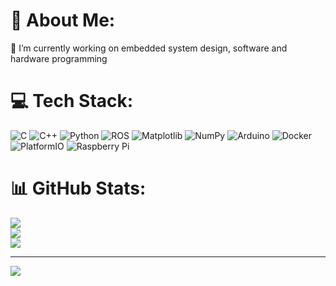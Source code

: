 # 💫 About Me:
🔭 I’m currently working on embedded system design, software and hardware programming<br>


# 💻 Tech Stack:
![C](https://img.shields.io/badge/c-%2300599C.svg?style=for-the-badge&logo=c&logoColor=white) ![C++](https://img.shields.io/badge/c++-%2300599C.svg?style=for-the-badge&logo=c%2B%2B&logoColor=white) ![Python](https://img.shields.io/badge/python-3670A0?style=for-the-badge&logo=python&logoColor=ffdd54) ![ROS](https://img.shields.io/badge/ros-%230A0FF9.svg?style=for-the-badge&logo=ros&logoColor=white) ![Matplotlib](https://img.shields.io/badge/Matplotlib-%23ffffff.svg?style=for-the-badge&logo=Matplotlib&logoColor=black) ![NumPy](https://img.shields.io/badge/numpy-%23013243.svg?style=for-the-badge&logo=numpy&logoColor=white) ![Arduino](https://img.shields.io/badge/-Arduino-00979D?style=for-the-badge&logo=Arduino&logoColor=white) ![Docker](https://img.shields.io/badge/docker-%230db7ed.svg?style=for-the-badge&logo=docker&logoColor=white) ![PlatformIO](https://img.shields.io/badge/PlatformIO-%23222.svg?style=for-the-badge&logo=platformio&logoColor=%23f5822a) ![Raspberry Pi](https://img.shields.io/badge/-Raspberry_Pi-C51A4A?style=for-the-badge&logo=Raspberry-Pi)
# 📊 GitHub Stats:
![](https://github-readme-stats.vercel.app/api?username=GergoletLuka&theme=default&hide_border=false&include_all_commits=false&count_private=true)<br/>
![](https://github-readme-streak-stats.herokuapp.com/?user=GergoletLuka&theme=default&hide_border=false)<br/>
![](https://github-readme-stats.vercel.app/api/top-langs/?username=GergoletLuka&theme=default&hide_border=false&include_all_commits=false&count_private=true&layout=compact)

---
[![](https://visitcount.itsvg.in/api?id=GergoletLuka&icon=0&color=0)](https://visitcount.itsvg.in)

<!-- Proudly created with GPRM ( https://gprm.itsvg.in ) -->
